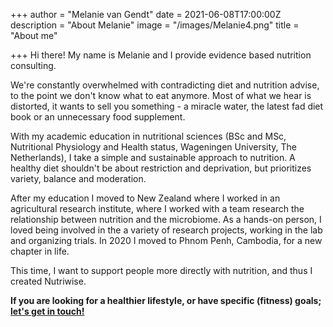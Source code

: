 +++
author = "Melanie van Gendt"
date = 2021-06-08T17:00:00Z
description = "About Melanie"
image = "/images/Melanie4.png"
title = "About me"

+++
Hi there! My name is Melanie and I provide evidence based nutrition consulting.

We're constantly overwhelmed with contradicting diet and nutrition advise, to the point we don't know what to eat anymore. Most of what we hear is distorted, it wants to sell you something - a miracle water, the latest fad diet book or an unnecessary food supplement.

With my academic education in nutritional sciences (BSc and MSc, Nutritional Physiology and Health status, Wageningen University, The Netherlands), I take a simple and sustainable approach to nutrition. A healthy diet shouldn't be about restriction and deprivation, but prioritizes variety, balance and moderation.

After my education I moved to New Zealand where I worked in an agricultural research institute, where I worked with a team research the relationship between nutrition and the microbiome. As a hands-on person, I loved being involved in the a variety of research projects, working in the lab and organizing trials. In 2020 I moved to Phnom Penh, Cambodia, for a new chapter in life.

This time, I want to support people more directly with nutrition, and thus I created Nutriwise.

**If you are looking for a healthier lifestyle, or have specific (fitness) goals;** [**let's get in touch!**](https://nutriwisepnh1.netlify.app/#contact "Contact")